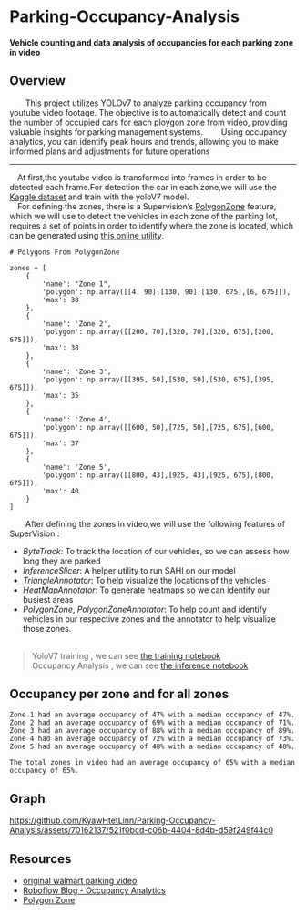 # Parking-Occupancy-Analysis
#### Vehicle counting and data analysis of occupancies for each parking zone in video

## Overview

&emsp;&emsp;This project utilizes YOLOv7 to analyze parking occupancy from youtube video footage. The objective is to automatically detect and count the number of occupied cars for each ploygon zone from video, providing valuable insights for parking management systems.
&emsp;&emsp;Using occupancy analytics, you can identify peak hours and trends, allowing you to make informed plans and adjustments for future operations

<hr/>

&emsp;At first,the youtube video is transformed into frames in order to be detected each frame.For detection the car in each zone,we will use the [Kaggle dataset](https://www.kaggle.com/datasets/braunge/aerial-view-car-detection-for-yolov5) and train with the yoloV7 model.<br />
&emsp;For defining the zones, there is a Supervision’s [PolygonZone](https://supervision.roboflow.com/detection/tools/polygon_zone/?ref=blog.roboflow.com#polygonzone) feature, which we will use to detect the vehicles in each zone of the parking lot, requires a set of points in order to identify where the zone is located, which can be generated using [this online utility](https://supervision.roboflow.com/detection/tools/polygon_zone/?ref=blog.roboflow.com#polygonzone).


```
# Polygons From PolygonZone

zones = [
    {
        'name': "Zone 1",
        'polygon': np.array([[4, 90],[130, 90],[130, 675],[6, 675]]),
        'max': 38
    },
    {
        'name': 'Zone 2',
        'polygon': np.array([[200, 70],[320, 70],[320, 675],[200, 675]]),
        'max': 38
    },
    {
        'name': 'Zone 3',
        'polygon': np.array([[395, 50],[530, 50],[530, 675],[395, 675]]),
        'max': 35
    },
    {
        'name': 'Zone 4',
        'polygon': np.array([[600, 50],[725, 50],[725, 675],[600, 675]]),
        'max': 37
    },
    {
        'name': 'Zone 5',
        'polygon': np.array([[800, 43],[925, 43],[925, 675],[800, 675]]),
        'max': 40
    }
]
```
&emsp;&emsp;After defining the zones in video,we will use the following features of SuperVision : 
  - *ByteTrack*: To track the location of our vehicles, so we can assess how long they are parked
  - *InferenceSlicer*: A helper utility to run SAHI on our model
  - *TriangleAnnotator*: To help visualize the locations of the vehicles
  - *HeatMapAnnotator*: To generate heatmaps so we can identify our busiest areas
  - *PolygonZone*, *PolygonZoneAnnotator*: To help count and identify vehicles in our respective zones and the annotator to help visualize those zones.
<br /><br />

> YoloV7 training , we can see [the training notebook]()<br/>
> Occupancy Analysis , we can see [the inference notebook]()

## Occupancy per zone and for all zones
```
Zone 1 had an average occupancy of 47% with a median occupancy of 47%.
Zone 2 had an average occupancy of 69% with a median occupancy of 71%.
Zone 3 had an average occupancy of 88% with a median occupancy of 89%.
Zone 4 had an average occupancy of 72% with a median occupancy of 73%.
Zone 5 had an average occupancy of 48% with a median occupancy of 48%.

The total zones in video had an average occupancy of 65% with a median occupancy of 65%.
```
## Graph 

https://github.com/KyawHtetLinn/Parking-Occupancy-Analysis/assets/70162137/521f0bcd-c06b-4404-8d4b-d59f249f44c0



## Resources

- [original walmart parking video](https://youtu.be/hBLC718adwg?si=vHdTgq4_wZAG-bdv)
- [Roboflow Blog - Occupancy Analytics](https://blog.roboflow.com/occupancy-analytics/#total-occupancy)
- [Polygon Zone](https://supervision.roboflow.com/detection/tools/polygon_zone/?ref=blog.roboflow.com#polygonzone)
